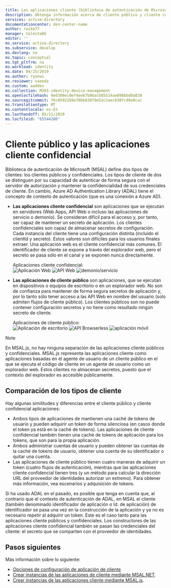 ```yaml
---
title: Las aplicaciones cliente (biblioteca de autenticación de Microsoft) | Azure
description: Obtenga información acerca de cliente público y cliente confidencial aplicaciones en la biblioteca de autenticación de Microsoft (MSAL).
services: active-directory
documentationcenter: dev-center-name
author: rwike77
manager: CelesteDG
editor: ''
ms.service: active-directory
ms.subservice: develop
ms.devlang: na
ms.topic: conceptual
ms.tgt_pltfrm: na
ms.workload: identity
ms.date: 04/25/2019
ms.author: ryanwi
ms.reviewer: saeeda
ms.custom: aaddev
ms.collection: M365-identity-device-management
ms.openlocfilehash: 9e0300ec0ef4ee67b06acb85514ae898bbd0a830
ms.sourcegitcommit: f6c85922b9e70bb83879e52c2aec6307c99a0cac
ms.translationtype: MT
ms.contentlocale: es-ES
ms.lasthandoff: 05/11/2019
ms.locfileid: "65544286"
---
```

# <a name="public-client-and-confidential-client-applications"></a>Cliente público y las aplicaciones cliente confidencial
Biblioteca de autenticación de Microsoft (MSAL) define dos tipos de clientes: los clientes públicos y confidenciales. Los tipos de cliente de dos se distinguen por su capacidad de autenticar de forma segura con el servidor de autorización y mantener la confidencialidad de sus credenciales de cliente.  En cambio, Azure AD Authentication Library (ADAL) tiene el concepto de contexto de autenticación (que es una conexión a Azure AD).

- **Las aplicaciones cliente confidencial** son aplicaciones que se ejecutan en servidores (Web Apps, API Web o incluso las aplicaciones de servicio o demonio). Se consideran difícil para el acceso y, por tanto, ser capaz de mantener un secreto de aplicación. Los clientes confidenciales son capaz de almacenar secretos de configuración. Cada instancia del cliente tiene una configuración distinta (incluido el clientId y secreto). Estos valores son difíciles para los usuarios finales extraer. Una aplicación web es el cliente confidencial más comunes. El identificador de cliente se expone a través del explorador web, pero el secreto se pasa sólo en el canal y se exponen nunca directamente.

    Aplicaciones cliente confidencial: <BR>
    ![Aplicación Web](media/msal-client-applications/web-app.png) ![API Web](media/msal-client-applications/web-api.png) ![demonio/servicio](media/msal-client-applications/daemon-service.png)

- **Las aplicaciones de cliente público** son aplicaciones, que se ejecutan en dispositivos o equipos de escritorio o en un explorador web. No son de confianza para mantener de forma segura secretos de aplicación y, por lo tanto sólo tener acceso a las API Web en nombre del usuario (solo admiten flujos de cliente público). Los clientes públicos son no puede contener configuración secretos y no tiene como resultado ningún secreto de cliente.

    Aplicaciones de cliente público: <BR>
    ![Aplicación de escritorio](media/msal-client-applications/desktop-app.png) ![API Browserless](media/msal-client-applications/browserless-app.png) ![aplicación móvil](media/msal-client-applications/mobile-app.png)

> [!NOTE]
> En MSAL.js, no hay ninguna separación de las aplicaciones cliente públicos y confidenciales.  MSAL.js representa las aplicaciones cliente como aplicaciones basadas en el agente de usuario de un cliente público en el que se ejecuta el código de cliente en un agente de usuario como un explorador web.  Estos clientes no almacenan secretos, puesto que el contexto del explorador es accesible públicamente.

## <a name="comparing-the-client-types"></a>Comparación de los tipos de cliente
Hay algunas similitudes y diferencias entre el cliente público y cliente confidencial aplicaciones:

- Ambos tipos de aplicaciones de mantienen una caché de tokens de usuario y pueden adquirir un token de forma silenciosa (en casos donde el token ya está en la caché de tokens). Las aplicaciones de cliente confidencial también tienen una caché de tokens de aplicación para los tokens, que son para la propia aplicación.
- Ambos administrar cuentas de usuario y pueden obtener las cuentas de la caché de tokens de usuario, obtener una cuenta de su identificador o quitar una cuenta.
- Las aplicaciones de cliente público tienen cuatro maneras de adquirir un token (cuatro flujos de autenticación), mientras que las aplicaciones cliente confidencial tienen tres (y un método para calcular la dirección URL del proveedor de identidades autorizar un extremo). Para obtener más información, vea escenarios y adquisición de tokens.

Si ha usado ADAL en el pasado, es posible que tenga en cuenta que, al contrario que el contexto de autenticación de ADAL, en MSAL el cliente (también denominado identificador de aplicación o Id. de aplicación) de identificador se pasa una vez en la construcción de la aplicación y ya no es necesario repetir al adquirir un token. Este es el caso tanto para las aplicaciones cliente públicos y confidenciales. Los constructores de las aplicaciones cliente confidencial también se pasan las credenciales del cliente: el secreto que se comparten con el proveedor de identidades.

## <a name="next-steps"></a>Pasos siguientes
Más información sobre lo siguiente:
- [Opciones de configuración de aplicación de cliente](msal-client-application-configuration.md)
- [Crear instancias de las aplicaciones de cliente mediante MSAL.NET](msal-net-initializing-client-applications.md).
- [Crear instancias de las aplicaciones cliente mediante MSAL.js](msal-js-initializing-client-applications.md).

